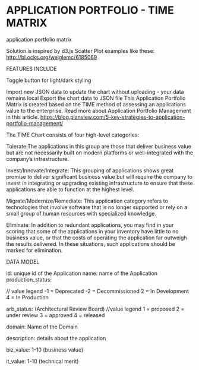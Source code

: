 # APPLICATION PORTFOLIO - TIME MATRIX
application portfolio matrix

Solution is inspired by d3.js Scatter Plot examples like these: http://bl.ocks.org/weiglemc/6185069

FEATURES INCLUDE

Toggle button for light/dark styling


Import new JSON data to update the chart without uploading - your data remains local
Export the chart data to JSON file
This Application Portfolio Matrix is created based on the TIME method of assessing an applications value to the enterprise. Read more about Application Portfolio Management in this article. https://blog.planview.com/5-key-strategies-to-application-portfolio-management/

The TIME Chart consists of four high-level categories:

Tolerate:The applications in this group are those that deliver business value but are not necessarily built on modern platforms or well-integrated with the company’s infrastructure.

Invest/Innovate/Integrate: This grouping of applications shows great promise to deliver significant business value but will require the company to invest in integrating or upgrading existing infrastructure to ensure that these applications are able to function at the highest level.

Migrate/Modernize/Remediate: This application category refers to technologies that involve software that is no longer supported or rely on a small group of human resources with specialized knowledge.

Eliminate: In addition to redundant applications, you may find in your scoring that some of the applications in your inventory have little to no business value, or that the costs of operating the application far outweigh the results delivered. In these situations, such applications should be marked for elimination.

DATA MODEL

id: unique id of the Application name: name of the Application production_status:

// value legend
-1 = Deprecated
-2 = Decommissioned
2 = In Development
4 = In Production

arb_status: (Architectural Review Board)
//value legend
1 = proposed
2 = under review
3 = approved
4 = released

domain: Name of the Domain

description: details about the application

biz_value: 1-10 (business value)

it_value: 1-10 (technical merit)
